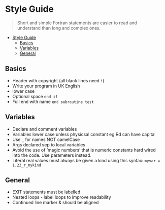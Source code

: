 # Style Guide

> Short and simple Fortran statements are easier to read and understand than long and complex ones.

- [Style Guide](#style-guide)
  - [Basics](#basics)
  - [Variables](#variables)
  - [General](#general)

## Basics

- Header with copyright (all blank lines need `!`)
- Write your program in UK English
- lower case
- Optional space `end if`
- Full end with name `end subroutine test`

## Variables

- Declare and comment variables
- Variables lower case unless physicsal constant eg Rd can have capital
- Use `_` for names NOT camelCase
- Args declared sep to local variables
- Avoid the use of ‘magic numbers’ that is numeric constants hard wired into the code. Use parameters instead.
- Literal real values must always be given a kind using this syntax: `myvar = 1.23_r_mykind`

## General

- EXIT statements must be labelled
- Nested loops - label loops to improve readability
- Continued line marker & should be aligned
